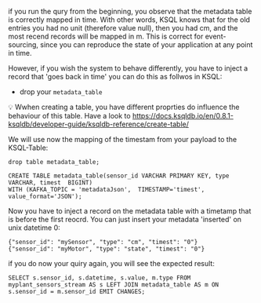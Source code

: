 if you run the qury from the beginning, you observe that the metadata table is correctly mapped in time. With other words, KSQL knows that for the old entries you had no unit (therefore value null), then you had cm, and the most recend records will be mapped in m. This is correct for event-sourcing, since you can reproduce the state of your application at any point in time.

However, if you wish the system to behave differently, you have to inject a record that 'goes back in time' you can do this as follwos in KSQL:

 * drop your `metadata_table`

💡 Wwhen creating a table, you have different proprties do influence the behaviour of this table. Have a look to https://docs.ksqldb.io/en/0.8.1-ksqldb/developer-guide/ksqldb-reference/create-table/

We will use now the mapping of the timestam from your payload to the KSQL-Table:

```
drop table metadata_table;

CREATE TABLE metadata_table(sensor_id VARCHAR PRIMARY KEY, type VARCHAR, timest	 BIGINT) 
WITH (KAFKA_TOPIC = 'metadataJson',  TIMESTAMP='timest', value_format='JSON');
```

Now you have to inject a record on the metadata table with a timetamp that is before the first reocrd. You can just insert your metadata 'inserted' on unix datetime 0:

```
{"sensor_id": "mySensor", "type": "cm", "timest": "0"}
{"sensor_id": "myMotor", "type": "state", "timest": "0"}
```

if you do now your quiry again, you will see the expected result: 


```
SELECT s.sensor_id, s.datetime, s.value, m.type FROM myplant_sensors_stream AS s LEFT JOIN metadata_table AS m ON s.sensor_id = m.sensor_id EMIT CHANGES;
```



